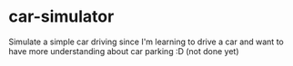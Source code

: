# car-simulator
Simulate a simple car driving since I'm learning to drive a car and want to have more understanding about car parking :D (not done yet)
